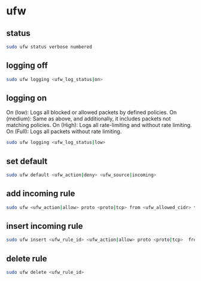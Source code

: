 # ufw

## status
```bash
sudo ufw status verbose numbered
``` 

## logging off
```bash
sudo ufw logging <ufw_log_status|on>
```

## logging on
On (low):       Logs all blocked or allowed packets by defined policies.
On (medium):    Same as above, and additionally, it includes packets not matching policies.
On (High):      Logs all rate-limiting and without rate limiting.
On (Full):      Logs all packets without rate limiting.
```bash
sudo ufw logging <ufw_log_status|low>
```

## set default
```bash
sudo ufw default <ufw_action|deny> <ufw_source|incoming>
```

## add incoming rule
```bash
sudo ufw <ufw_action|allow> proto <proto|tcp> from <ufw_allowed_cidr> to any port <ufw_port>
``` 


## insert incoming rule
```bash
sudo ufw insert <ufw_rule_id> <ufw_action|allow> proto <proto|tcp>  from <ufw_allowed_cidr>  to any port <ufw_port>
``` 

## delete rule
```bash
sudo ufw delete <ufw_rule_id>
```